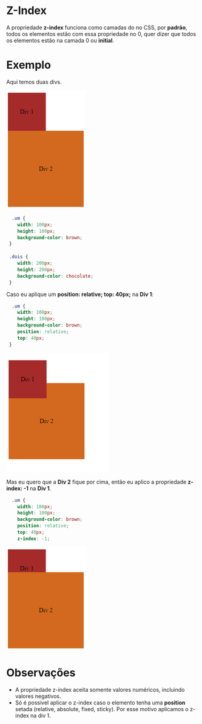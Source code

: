 # Z-Index

A propriedade **z-index** funciona como camadas do no CSS, por **padrão**, todos os elementos estão com essa propriedade no 0, quer dizer que todos os elementos estão na camada 0 ou **initial**.

# Exemplo
Aqui temos duas divs.

<p>
    <img src="../img/Modulo-Basico/z-index/padrao-divs.png" />
</p>

```css
  .um {
    width: 100px;
    height: 100px;
    background-color: brown;
 }

 .dois {
    width: 200px;
    height: 200px;
    background-color: chocolate;
 }
```

Caso eu aplique um **position: relative; top: 40px;** na **Div 1**:
```css
  .um {
    width: 100px;
    height: 100px;
    background-color: brown;
    position: relative;
    top: 40px;
 }
```

<p>
    <img src="../img/Modulo-Basico/z-index/position-divs.png" />
</p>

Mas eu quero que a **Div 2** fique por cima, então eu aplico a propriedade **z-index: -1** na **Div 1**.
```css
  .um {
    width: 100px;
    height: 100px;
    background-color: brown;
    position: relative;
    top: 40px;
    z-index: -1;
 ```
<p>
    <img src="../img/Modulo-Basico/z-index/z-index-divs.png" />
</p>

# Observações

 - A propriedade z-index aceita somente valores numéricos, incluindo valores negativos.
 - Só é possivel aplicar o z-index caso o elemento tenha uma **position** setada (relative, absolute, fixed, sticky).
    Por esse motivo aplicamos o z-index na div 1.

    